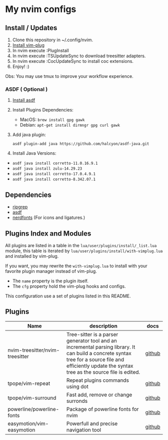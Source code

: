 # My nvim configs

## Install / Updates

1. Clone this repository in ~/.config/nvim.
2. [Install vim-plug](https://github.com/junegunn/vim-plug)
3. In nvim execute :PlugInstall
4. In nvim execute :TSUpdateSync to download treesitter adapters.
5. In nvim execute :CocUpdateSync to install coc extensions.
6. Enjoy! :)

Obs: You may use tmux to improve your workflow experience.

### ASDF ( Optional )

1. [Install asdf](https://asdf-vm.com/guide/getting-started.html)
2. Install Plugins Dependencies:
    - MacOS: `brew install gpg gawk`
    - Debian: `apt-get install dirmngr gpg curl gawk`

3. Add java plugin:

    `asdf plugin-add java https://github.com/halcyon/asdf-java.git`

4. Install Java Versions:

- `asdf java install corretto-11.0.16.9.1`
- `asdf java install zulu-14.29.23`
- `asdf java install corretto-17.0.4.9.1`
- `asdf java install corretto-8.342.07.1`

## Dependencies

- [ripgrep](https://github.com/BurntSushi/ripgrep)
- [asdf](https://asdf-vm.com/)
- [nerdfonts](https://www.nerdfonts.com/) (For icons and ligatures.)

## Plugins Index and Modules

All plugins are listed in a table in the `lua/user/plugins/install/_list.lua`
module, this table is iterated by `lua/user/plugins/install/with-vimplug.lua`
and installed by vim-plug.

If you want, you may rewrite the `with-vimplug.lua` to install with your favorite
plugin manager instead of vim-plug.

- The `name` property is the plugin itself.
- The `cfg` property hold the vim-plug hooks and configs.

This configuration use a set of plugins listed in this README.



## Plugins

|  Name      |    description       |  docs  |
| ------------- |-------------  | ------- |
|    nvim-treesitter/nvim-treesitter    |     Tree-sitter is a parser generator tool and an incremental parsing library. It can build a concrete syntax tree for a source file and efficiently update the syntax tree as the source file is edited. | [github](https://github.com/nvim-treesitter/nvim-treesitter) |
| tpope/vim-repeat | Repeat plugins commands using dot | [github]() |
| tpope/vim-surround | Fast add, remove or change surronds | [github]() |
| powerline/powerline-fonts | Package of powerline fonts for nvim | [github]() |
| easymotion/vim-easymotion | Powerfull and precise navigation tool | [github]() |

